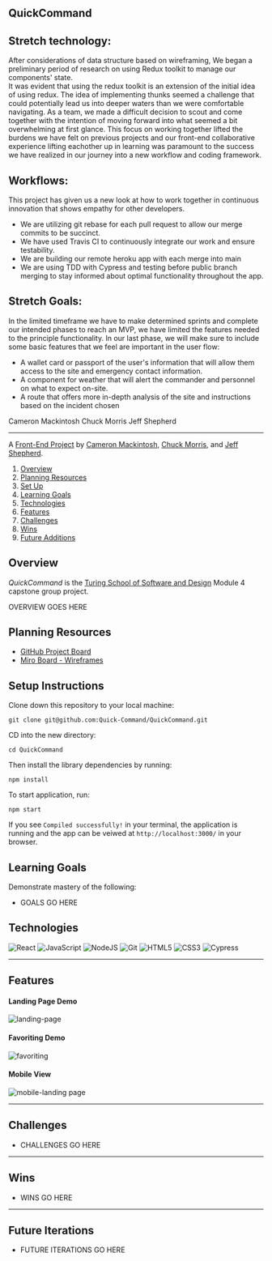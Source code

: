 ## QuickCommand

## Stretch technology: 
After considerations of data structure based on wireframing, We began a preliminary period of research on using Redux toolkit to manage our components' state.  
It was evident that using the redux toolkit is an extension of the initial idea of using redux.  The idea of implementing thunks seemed a challenge that could potentially lead us into deeper waters than we were comfortable navigating. As a team, we made a difficult decision to scout and come together with the intention of moving forward into what seemed a bit overwhelming at first glance.  This focus on working together lifted the burdens we have felt on previous projects and our front-end collaborative experience lifting eachother up in learning was paramount to the success we have realized in our journey into a new workflow and coding framework.

## Workflows:
This project has given us a new look at how to work together in continuous innovation that shows empathy for other developers.  
* We are utilizing git rebase for each pull request to allow our merge commits to be succinct.  
* We have used Travis CI to continuously integrate our work and ensure testability.
* We are building our remote heroku app with each merge into main
* We are using TDD with Cypress and testing before public branch merging to stay informed about optimal functionality throughout the app.

## Stretch Goals:
In the limited timeframe we have to make determined sprints and complete our intended phases to reach an MVP, we have limited the features needed to the principle functionality. In our last phase, we will make sure to include some basic features that we feel are important in the user flow:
* A wallet card or passport of the user's information that will allow them access to the site and emergency contact information.
* A component for weather that will alert the commander and personnel on what to expect on-site.
* A route that offers more in-depth analysis of the site and instructions based on the incident chosen

Cameron Mackintosh
Chuck Morris
Jeff Shepherd

-------

A [Front-End Project](https://mod4.turing.edu/projects/capstone.html) by [Cameron Mackintosh](https://github.com/cbmackintosh), [Chuck Morris](https://github.com/percworld), and [Jeff Shepherd](https://github.com/JeffShepherd).

1. [Overview](#overview)
2. [Planning Resources](#planning-resources)
3. [Set Up](#setup-instructions)
4. [Learning Goals](#learning-goals)
5. [Technologies](#technologies)
6. [Features](#features)
7. [Challenges](#challenges)
8. [Wins](#wins)
9. [Future Additions](#future-iterations)


## Overview

_QuickCommand_ is the [Turing School of Software and Design](https://turing.io/) Module 4 capstone group project.

OVERVIEW GOES HERE



## Planning Resources

* [GitHub Project Board](https://github.com/orgs/Quick-Command/projects/1)
* [Miro Board - Wireframes](https://miro.com/app/board/o9J_lExjyG8=/)


## Setup Instructions


Clone down this repository to your local machine:

```
git clone git@github.com:Quick-Command/QuickCommand.git
```

CD into the new directory:

```
cd QuickCommand
```

Then install the library dependencies by running:

```
npm install
```

To start application, run:

```
npm start
```

If you see `Compiled successfully!` in your terminal, the application is running and the app can be veiwed at `http://localhost:3000/` in your browser.



## Learning Goals
Demonstrate mastery of the following:
* GOALS GO HERE



## Technologies

<img alt="React" src="https://img.shields.io/badge/react%20-%2320232a.svg?&style=for-the-badge&logo=react&logoColor=%2361DAFB"/>
<img alt="JavaScript" src="https://img.shields.io/badge/javascript%20-%23323330.svg?&style=for-the-badge&logo=javascript&logoColor=%23F7DF1E"/>
<img alt="NodeJS" src="https://img.shields.io/badge/node.js%20-%2343853D.svg?&style=for-the-badge&logo=node.js&logoColor=white"/>
<img alt="Git" src="https://img.shields.io/badge/git%20-%23F05033.svg?&style=for-the-badge&logo=git&logoColor=white"/>
<img alt="HTML5" src="https://img.shields.io/badge/html5%20-%23E34F26.svg?&style=for-the-badge&logo=html5&logoColor=white"/>
<img alt="CSS3" src="https://img.shields.io/badge/css3%20-%231572B6.svg?&style=for-the-badge&logo=css3&logoColor=white"/>
<img alt="Cypress" src='https://img.shields.io/badge/cypress%20-%23404d59.svg?&style=for-the-badge&logo=Cypress&logoColor=white'/>

---
## Features

#### Landing Page Demo

![landing-page](./public/assets/landingView.gif)

#### Favoriting Demo

![favoriting](./public/assets/favoriting.gif)


#### Mobile View

![mobile-landing page](./public/assets/mobileView.png)



---
## Challenges

* CHALLENGES GO HERE


---
## Wins

* WINS GO HERE



---
## Future Iterations

* FUTURE ITERATIONS GO HERE
